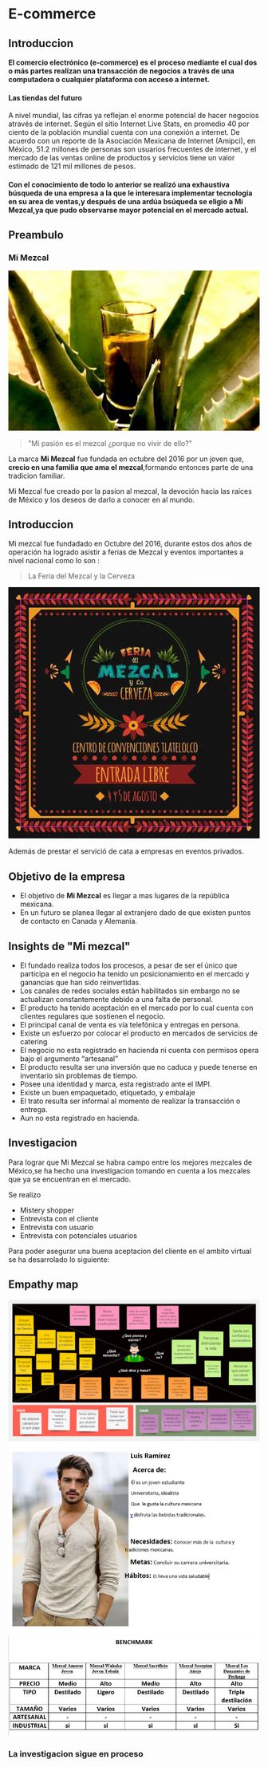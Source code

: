 # E-commerce 
 
## Introduccion 

**El comercio electrónico (e-commerce) es el proceso mediante el cual dos o más partes realizan una transacción de negocios a través de una computadora o cualquier plataforma con acceso a internet.**

#### Las tiendas del futuro

A nivel mundial, las cifras ya reflejan el enorme potencial de hacer negocios através de internet. Según el sitio Internet Live Stats, en promedio 40 por ciento de la población mundial cuenta con una conexión a internet. De acuerdo con un reporte de la Asociación Mexicana de Internet (Amipci), en México, 51.2 millones de personas son usuarios frecuentes de internet, y el mercado de las ventas online de productos y servicios tiene un valor estimado de 121 mil millones de pesos.

#### Con el conocimiento de todo lo anterior se realizó una exhaustiva búsqueda de una empresa a la que le interesara implementar tecnología en su area de ventas,y después de una ardúa bsúqueda se eligio a Mi Mezcal,ya que pudo observarse mayor potencial en el mercado actual.

## Preambulo 

### Mi Mezcal 
![mimezcal](imagenes/mimezcal.jpg)

> "Mi pasión es el mezcal ¿porque no vivir de ello?"

La marca **Mi Mezcal** fue fundada en  octubre del 2016 por un joven que, **crecio en una familia que ama el mezcal**,formando entonces parte de una tradicion familiar.

Mi Mezcal fue creado por la pasion al mezcal, la devoción hacia las raíces de México y los deseos de darlo a conocer en al mundo.

## Introduccion 

Mi mezcal fue fundadado en Octubre del 2016, durante estos dos años de operación ha logrado asistir a ferias de Mezcal y eventos importantes a nivel nacional como lo son :
 > La Feria del Mezcal y la Cerveza

 ![feria](imagenes/feria.jpg)

 Además de prestar el servició de cata a empresas en eventos privados.


## Objetivo de la empresa
 
- El objetivo de **Mi Mezcal** es llegar a mas lugares de la república mexicana.
- En un futuro se planea llegar al extranjero dado de que existen puntos de contacto en Canada y Alemania.

## Insights de "Mi mezcal"

- El fundado realiza todos los procesos, a pesar de ser el único que participa en el negocio ha tenido un posicionamiento en el mercado y ganancias que han sido reinvertidas.
- Los canales de redes sociales están habilitados sin embargo no se actualizan constantemente debido a una falta de personal.
- El producto ha tenido aceptación en el mercado por lo cual cuenta con clientes regulares que sostienen el negocio.
- El principal canal de venta es vía telefónica y entregas en persona.
- Existe un esfuerzo por colocar el producto en mercados de servicios de catering
- El negocio no esta registrado en hacienda ni cuenta con permisos opera bajo el argumento “artesanal”
- El producto resulta ser una inversión que no caduca y puede tenerse en inventario sin problemas de tiempo.
- Posee una identidad y marca, esta registrado ante el IMPI.
- Existe un buen empaquetado, etiquetado, y embalaje
- El trato resulta ser informal al momento de realizar la transacción o entrega.
- Aun no esta registrado en hacienda.


## Investigacion 

Para lograr que Mi Mezcal se habra campo entre los mejores mezcales de México,se ha hecho una investigacion tomando en cuenta a los mezcales que ya se encuentran en el mercado.

Se realizo
- Mistery shopper
- Entrevista con el cliente
- Entrevista con usuario
- Entrevista con potenciales usuarios

Para poder asegurar una buena aceptacion del cliente en el ambito virtual se ha desarrolado lo siguiente:
## Empathy map

![mimezcal](imagenes/empamamez.png)
![mimezcal](imagenes/userpersona.png)
![mimezcal](imagenes/benchmark.png)

### La investigacion sigue en proceso 
